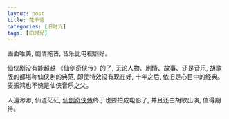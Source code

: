 ```yaml
---
layout: post
title: 花千骨
categories: [旧时光]
tags: [旧时光]
---
```


画面唯美, 剧情拖沓, 音乐比电视剧好。  

仙侠剧没有能超越 《仙剑奇侠传》的了, 无论人物、剧情、故事、还是音乐, 胡歌版的都堪称仙侠剧的典范, 即使特效没有现在好, 十年之后, 依旧是心目中的经典。麦振鸿也不愧是仙侠音乐之父。

人道渺渺, 仙道茫茫, [仙剑奇侠传]()终于也要拍成电影了, 并且还由胡歌出演, 值得期待。